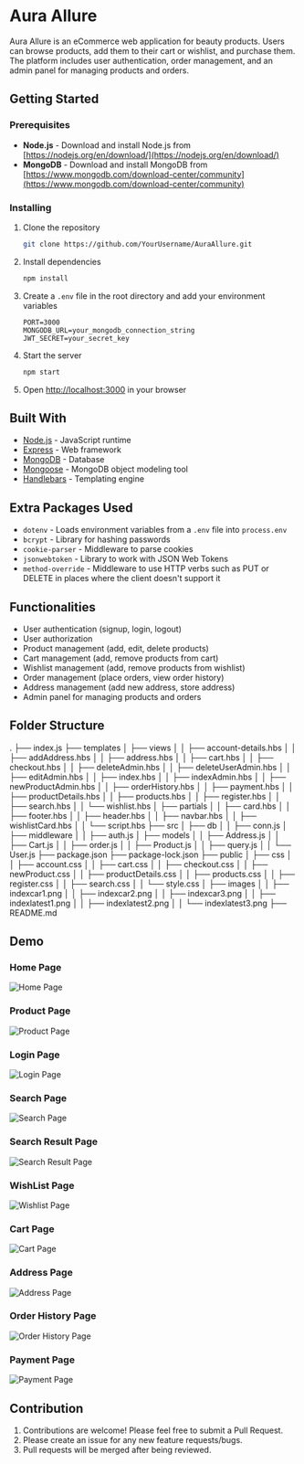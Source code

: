 # Aura Allure

Aura Allure is an eCommerce web application for beauty products. Users can browse products, add them to their cart or wishlist, and purchase them. The platform includes user authentication, order management, and an admin panel for managing products and orders.

## Getting Started

### Prerequisites

- **Node.js** - Download and install Node.js from [https://nodejs.org/en/download/](https://nodejs.org/en/download/)
- **MongoDB** - Download and install MongoDB from [https://www.mongodb.com/download-center/community](https://www.mongodb.com/download-center/community)

### Installing

1. Clone the repository

    ```sh
    git clone https://github.com/YourUsername/AuraAllure.git
    ```

2. Install dependencies

    ```sh
    npm install
    ```

3. Create a `.env` file in the root directory and add your environment variables

    ```env
    PORT=3000
    MONGODB_URL=your_mongodb_connection_string
    JWT_SECRET=your_secret_key
    ```

4. Start the server

    ```sh
    npm start
    ```

5. Open [http://localhost:3000](http://localhost:3000) in your browser

## Built With

- [Node.js](https://nodejs.org/en/) - JavaScript runtime
- [Express](https://expressjs.com/) - Web framework
- [MongoDB](https://www.mongodb.com/) - Database
- [Mongoose](https://mongoosejs.com/) - MongoDB object modeling tool
- [Handlebars](https://handlebarsjs.com/) - Templating engine

## Extra Packages Used

- `dotenv` - Loads environment variables from a `.env` file into `process.env`
- `bcrypt` - Library for hashing passwords
- `cookie-parser` - Middleware to parse cookies
- `jsonwebtoken` - Library to work with JSON Web Tokens
- `method-override` - Middleware to use HTTP verbs such as PUT or DELETE in places where the client doesn't support it

## Functionalities

- User authentication (signup, login, logout)
- User authorization
- Product management (add, edit, delete products)
- Cart management (add, remove products from cart)
- Wishlist management (add, remove products from wishlist)
- Order management (place orders, view order history)
- Address management (add new address, store address)
- Admin panel for managing products and orders

## Folder Structure
.
├── index.js
├── templates
│   ├── views
│   │   ├── account-details.hbs
│   │   ├── addAddress.hbs
│   │   ├── address.hbs
│   │   ├── cart.hbs
│   │   ├── checkout.hbs
│   │   ├── deleteAdmin.hbs
│   │   ├── deleteUserAdmin.hbs
│   │   ├── editAdmin.hbs
│   │   ├── index.hbs
│   │   ├── indexAdmin.hbs
│   │   ├── newProductAdmin.hbs
│   │   ├── orderHistory.hbs
│   │   ├── payment.hbs
│   │   ├── productDetails.hbs
│   │   ├── products.hbs
│   │   ├── register.hbs
│   │   ├── search.hbs
│   │   └── wishlist.hbs
│   ├── partials
│   │   ├── card.hbs
│   │   ├── footer.hbs
│   │   ├── header.hbs
│   │   ├── navbar.hbs
│   │   ├── wishlistCard.hbs
│   │   └── script.hbs
├── src
│   ├── db
│   │   ├── conn.js
│   ├── middleware
│   │   ├── auth.js
│   ├── models
│   │   ├── Address.js
│   │   ├── Cart.js
│   │   ├── order.js
│   │   ├── Product.js
│   │   ├── query.js
│   │   └── User.js
├── package.json
├── package-lock.json
├── public
│   ├── css
│   │   ├── account.css
│   │   ├── cart.css
│   │   ├── checkout.css
│   │   ├── newProduct.css
│   │   ├── productDetails.css
│   │   ├── products.css
│   │   ├── register.css
│   │   ├── search.css
│   │   └── style.css
│   ├── images
│   │   ├── indexcar1.png
│   │   ├── indexcar2.png
│   │   ├── indexcar3.png
│   │   ├── indexlatest1.png
│   │   ├── indexlatest2.png
│   │   └── indexlatest3.png
├── README.md



## Demo

### Home Page

![Home Page](Demo/home1.png)


### Product Page

![Product Page](Demo/productDetail.png)

### Login Page

![Login Page](Demo/login.png)

### Search Page

![Search Page](Demo/search.png)

### Search Result Page

![Search Result Page](Demo/searchResult.png)

### WishList Page

![Wishlist Page](Demo/wishlist.png)

### Cart Page

![Cart Page](Demo/cart.png)

### Address Page

![Address Page](Demo/addressPage.png)

### Order History Page

![Order History Page](path/to/orderhistorypage-screenshot.png)

### Payment Page

![Payment Page](Demo/paymentConfiramation.png)


## Contribution

1. Contributions are welcome! Please feel free to submit a Pull Request.
2. Please create an issue for any new feature requests/bugs.
3. Pull requests will be merged after being reviewed.

